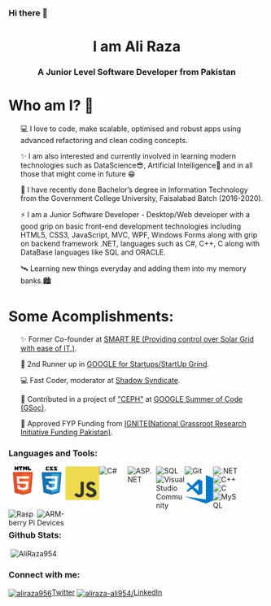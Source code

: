 ### Hi there 👋

<!--
**AliRaza954/AliRaza954** is a ✨ _special_ ✨ repository because its `README.md` (this file) appears on your GitHub profile.

Here are some ideas to get you started:

- 🔭 I’m currently working on ...
- 🌱 I’m currently learning ...
- 👯 I’m looking to collaborate on ...
- 🤔 I’m looking for help with ...
- 💬 Ask me about ...
- 📫 How to reach me: ...
- 😄 Pronouns: ...
- ⚡ Fun fact: ...
-->
<h1 align="center">I am Ali Raza</h1>
<h3 align="center">A Junior Level Software Developer from Pakistan</h3>

# Who am I? 🤔
<p>
<list>
<ul> 💻 I love to code, make scalable, optimised and robust apps using advanced refactoring and clean coding concepts. </ul>
<ul> ✨ I am also interested and currently involved in learning modern technologies such as DataScience😎, Artificial Intelligence🤖 and in all those that might come in future 😁</ul>
<ul> 🌱 I have recently done Bachelor’s degree in Information Technology from the Government College University, Faisalabad Batch (2016-2020). </ul>
<ul> ⚡️ I am a Junior Software Developer - Desktop/Web developer with a good grip on basic front-end development technologies including HTML5, CSS3, JavaScript, MVC, WPF, Windows Forms along with grip on backend framework .NET, languages such as C#, C++, C along with DataBase languages like SQL and ORACLE. </ul>
<ul> 🛰 Learning new things everyday and adding them into my memory banks.🏙 </ul>
</list>
</p>
<div></div>

# Some Acomplishments: 
<p>
  <list>
    <ul> ✨ Former Co-founder at <a href = "https://www.facebook.com/SmarPVS">SMART RE (Providing control over Solar Grid with ease of IT.)</a>.</ul>
    <ul> 📸 2nd Runner up in <a href = "https://www.facebook.com/SmarPVS/photos/a.107016540782723/107017530782624">GOOGLE for Startups/StartUp Grind</a>.</ul>
    <ul> 💻 Fast Coder, moderator at <a href = "https://discord.com/channels/612170980718280724/613595782116933651">Shadow Syndicate</a>.</ul>
    <ul> 🤝 Contributed in a project of <a href = "https://ceph.io/gsoc-2020/">"CEPH"</a> at <a href = "https://summerofcode.withgoogle.com/archive/2020/projects/6519627653316608/">GOOGLE Summer of Code (GSoc)</a>.</ul>
    <ul> 🚀 Approved FYP Funding from <a href = "https://drive.google.com/file/d/1zqAjIFk0ynvJS15RNdIp--D8FUSG161L/view?usp=sharing">IGNITE(National Grassroot Research Initiative Funding Pakistan)</a>.</ul>
  </list>
</p>
<div></div>

### Languages and Tools:

<img align="left" alt="HTML5" width="56px" src="https://raw.githubusercontent.com/github/explore/80688e429a7d4ef2fca1e82350fe8e3517d3494d/topics/html/html.png" />
<img align="left" alt="CSS3" width="56px" src="https://raw.githubusercontent.com/github/explore/80688e429a7d4ef2fca1e82350fe8e3517d3494d/topics/css/css.png" />
<img align="left" alt="JavaScript" width="66px" src="https://raw.githubusercontent.com/github/explore/80688e429a7d4ef2fca1e82350fe8e3517d3494d/topics/javascript/javascript.png" />
<img align="left" alt="C#" width="56px" src="https://camo.githubusercontent.com/52045ed9d775b4ac9286e51c28b878edca6bb1750815b423c8d06c7976040ab7/68747470733a2f2f6d617274696e63686176657a2e6769746875622e696f2f4173736574732f4c6f676f732f6373686172702e737667" />
<img align="left" alt="ASP.NET" width="56px" src="https://a43d55f6a02c4be185ce-9cfa4cf7c673a59966ad8296f4c88804.ssl.cf3.rackcdn.com/UsersOnline/ASP-net-logo.png" />
<img align="left" alt="SQL" width="56px" src="https://w7.pngwing.com/pngs/28/601/png-transparent-sql-logo-illustration-microsoft-azure-sql-database-microsoft-sql-server-database-blue-text-logo-thumbnail.png" />
<img align="left" alt="Git" width="56px" src="https://e7.pngegg.com/pngimages/713/558/png-clipart-computer-icons-pro-git-github-logo-text-logo-thumbnail.png" />
<img align="left" alt=".NET" width="56px" src="https://d1yjjnpx0p53s8.cloudfront.net/styles/logo-thumbnail/s3/072015/ms-.net-framework.jpg?itok=_sHbgY_h" />
<img align="left" alt="Visual Studio Community" width="56px" src="https://upload.wikimedia.org/wikipedia/commons/thumb/c/cd/Visual_Studio_2017_Logo.svg/1024px-Visual_Studio_2017_Logo.svg.png" />
<img align="left" alt="Visual Studio Code" width="56px" src="https://raw.githubusercontent.com/github/explore/80688e429a7d4ef2fca1e82350fe8e3517d3494d/topics/visual-studio-code/visual-studio-code.png" /> 
<br>
<img align="left" alt="C++" width="56px" src="https://upload.wikimedia.org/wikipedia/commons/thumb/1/18/ISO_C%2B%2B_Logo.svg/1200px-ISO_C%2B%2B_Logo.svg.png" />
<img align="left" alt="C" width="56px" src="https://upload.wikimedia.org/wikipedia/commons/1/19/C_Logo.png" />
<img align="left" alt="MySQL" width="56px" src="https://timebusinessnews.com/wp-content/uploads/MySQL-%E0%B8%84%E0%B8%B7%E0%B8%AD%E0%B8%AD%E0%B8%B0%E0%B9%84%E0%B8%A3.png" />
<img align="left" alt="Raspberry Pi" width="56px" src="https://www.raspberrypi.org/app/uploads/2011/10/Raspi-PGB001.png" />
<img align="left" alt="ARM-Devices" width="56px" src="https://scx2.b-cdn.net/gfx/news/2014/armlogo.jpg" />
<br><br><br>
<br><br>

### Github Stats: 

<p>&nbsp;<img align="center" src="https://github-readme-stats.vercel.app/api?username=AliRaza954&show_icons=true&locale=en" alt="AliRaza954" /></p>

### Connect with me:
<p align="left">
<a href="https://twitter.com/aliraza956" target="blank"><img align="center" src="https://cdn.jsdelivr.net/npm/simple-icons@3.0.1/icons/twitter.svg" alt="aliraza956" height="30" width="40" />Twitter</a>
<a href="https://www.linkedin.com/in/aliraza-ali954/" target="blank"><img align="center" src="https://cdn.jsdelivr.net/npm/simple-icons@3.0.1/icons/linkedin.svg" alt="aliraza-ali954/" height="30" width="40" />LinkedIn</a>
</p>
